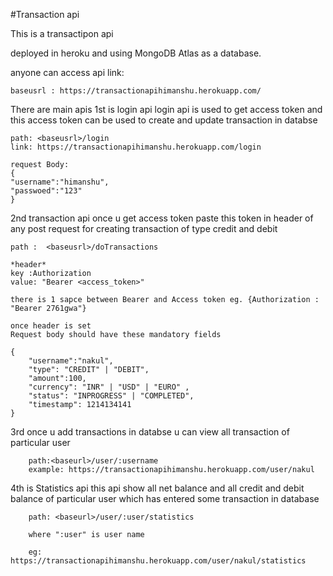 #Transaction api

This is a transactipon api

deployed in heroku and using MongoDB Atlas as a database.

anyone can access api link:

    baseusrl : https://transactionapihimanshu.herokuapp.com/

There are main apis
1st is login api
login api is used to get access token and this access token can be used to create and update transaction in databse

    path: <baseusrl>/login
    link: https://transactionapihimanshu.herokuapp.com/login

    request Body:
    {
    "username":"himanshu",
    "passwoed":"123"
    }

2nd transaction api
once u get access token
paste this token in header of any post request for creating transaction of type credit and debit

    path :  <baseusrl>/doTransactions

    *header*
    key :Authorization
    value: "Bearer <access_token>"

    there is 1 sapce between Bearer and Access token eg. {Authorization : "Bearer 2761gwa"}

    once header is set
    Request body should have these mandatory fields

    {
        "username":"nakul",
        "type": "CREDIT" | "DEBIT",
        "amount":100,
        "currency": "INR" | "USD" | "EURO" ,
        "status": "INPROGRESS" | "COMPLETED",
        "timestamp": 1214134141
    }

3rd once u add transactions in databse
u can view all transaction of particular user

        path:<baseurl>/user/:username
        example: https://transactionapihimanshu.herokuapp.com/user/nakul

4th is Statistics api
this api show all net balance and all credit and debit balance of particular user which has entered some transaction in database

        path: <baseurl>/user/:user/statistics

        where ":user" is user name

        eg: https://transactionapihimanshu.herokuapp.com/user/nakul/statistics
